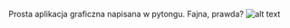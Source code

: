 Prosta aplikacja graficzna napisana w pytongu.
Fajna, prawda?
![alt text](http://www.wtfpl.net/wp-content/uploads/2012/12/logo-220x1601.png)

